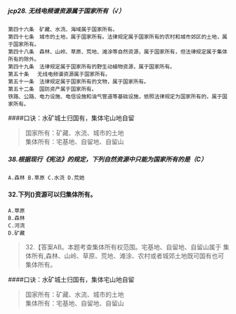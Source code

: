 ##### jcp28. 无线电频谱资源属于国家所有（√）
    第四十六条　矿藏、水流、海域属于国家所有。
    第四十七条　城市的土地，属于国家所有。法律规定属于国家所有的农村和城市郊区的土地，属于国家所有。
    第四十八条　森林、山岭、草原、荒地、滩涂等自然资源，属于国家所有，但法律规定属于集体所有的除外。
    第四十九条　法律规定属于国家所有的野生动植物资源，属于国家所有。
    第五十条　 无线电频谱资源属于国家所有。
    第五十一条　法律规定属于国家所有的文物，属于国家所有。
    第五十二条　国防资产属于国家所有。
    铁路、公路、电力设施、电信设施和油气管道等基础设施，依照法律规定为国家所有的，属于国家所有。

####口诀：水矿城土归国有，集体宅山地自留
>   国家所有：矿藏、水流、城市的土地    
    集体所有：宅基地、自留地、自留山    
    
##### 38.根据现行《宪法》的规定，下列自然资源中只能为国家所有的是（C）
    A.森林 B.草原 C.水流 D.荒她

#### 32.下列()资源可以归集体所有。
    A.草原
    B.森林
    C.河流
    D.矿藏
>   32.【答案AB。本题考查集体所有权范围。宅基地、自留地、自留山属于
    集体所有,森林、山岭、草原、荒地、滩涂、农村或者城郊土地既可国有也可集体所有。
    
####口诀：水矿城土归国有，集体宅山地自留
>   国家所有：矿藏、水流、城市的土地    
    集体所有：宅基地、自留地、自留山    





    